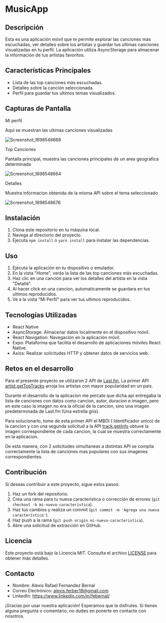 # MusicApp

## Descripción

Esta es una aplicación móvil que te permite explorar las canciones más escuchadas, ver detalles sobre los artistas y guardar tus ultimas canciones visualizadas en tu perfil. La aplicación utiliza AsyncStorage para almacenar la información de tus artistas favoritos.

## Características Principales

- Lista de las top canciones más escuchadas.
- Detalles sobre la canción seleccionada.
- Perfil para guardar tus ultimos temas visualizados.

## Capturas de Pantalla

 Mi perfil

Aqui se muestran las ultimas canciones visualizadas

![Screenshot_1698548668](https://github.com/FebernalGober/MusicApp/assets/126432234/372425da-ec67-4195-8123-ae8d3546a4fc)

 Top Canciones

Pantalla principal, muestra las canciones principales de un area geografica determinada

![Screenshot_1698548664](https://github.com/FebernalGober/MusicApp/assets/126432234/23dbe8bd-e942-4c55-9b00-d9c7d4aeede3)

 Detalles

Muestra informacion obtenida de la misma API sobre el tema seleccionado

![Screenshot_1698548676](https://github.com/FebernalGober/MusicApp/assets/126432234/a2cb16f4-1a85-4539-9f70-c625e8cbee28)




## Instalación

1. Clona este repositorio en tu máquina local.
2. Navega al directorio del proyecto.
3. Ejecuta `npm install` o `yarn install` para instalar las dependencias.

## Uso

1. Ejecuta la aplicación en tu dispositivo o emulador.
2. En la vista "Home", verás la lista de las top canciones más escuchadas.
3. Haz clic en una canción para ver los detalles del artista en la vista "Detalle".
4. Al hacer click en una cancion, automaticamente se guardara en tus ultimos reproducidos.
5. Ve a la vista "Mi Perfil" para ver tus ultimos reproducidos.

## Tecnologías Utilizadas

- React Native
- AsyncStorage: Almacenar datos localmente en el dispositivo móvil.
- React Navigation:  Navegación en la aplicación móvil.
- Expo: Plataforma que facilita el desarrollo de aplicaciones móviles React Native.
- Axios: Realizar solicitudes HTTP y obtener datos de servicios web.

## Retos en el desarrollo

Para el presente proyecto se utilizaron 2 API de [Last.fm](https://www.last.fm/es/api),
La primer API [artist.getTopTracks](https://www.last.fm/api/show/artist.getTopTracks) arroja los artistas con mayor popularidad en un pais.

Durante el desarrollo de la aplicacion me percate que dicha api entregaba la lista de canciones con datos como cancion, autor, duracion e imagen, pero en este caso la imagen no era la oficial de la cancion, sino una imagen predeterminada de Last.fm (Una estrella gris).

Para solucionarlo, tome de esta primer API el MBDI ( Identificador unico) de la cancion y con una segunda solicitud a la API [track.getInfo](https://www.last.fm/api/show/track.getInfo) obtuve la imagen correspondiente de cada cancion, la cual se muestra correctamente en la aplicacion.

De esta manera, con 2 solicitudes simultaneas a distintas API se compila correctamente la lista de canciones mas populares con sus imagenes correspondientes.

## Contribución

Si deseas contribuir a este proyecto, sigue estos pasos:

1. Haz un fork del repositorio.
2. Crea una rama para tu nueva característica o corrección de errores (`git checkout -b mi-nueva-caracteristica`).
3. Haz tus cambios y realiza un commit (`git commit -m 'Agrega una nueva característica'`).
4. Haz push a la rama (`git push origin mi-nueva-caracteristica`).
5. Abre una solicitud de extracción en GitHub.

## Licencia

Este proyecto está bajo la Licencia MIT. Consulta el archivo [LICENSE](LICENSE) para obtener más detalles.

## Contacto

- Nombre: Alexis Rafael Fernandez Bernal
- Correo Electrónico: alexis.ferber18@gmail.com
- LinkedIn: https://www.linkedin.com/in/febernal/

¡Gracias por usar nuestra aplicación! Esperamos que la disfrutes. Si tienes alguna pregunta o comentario, no dudes en ponerte en contacto con nosotros.
